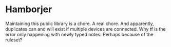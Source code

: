 # Hamborjer

Maintaining this public library is a chore. A real chore. And apparently, duplicates can and will exist if multiple devices are connected. Why tf is the error only happening with newly typed notes. Perhaps because of the ruleset?